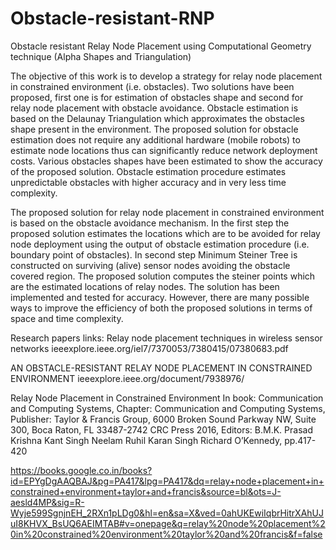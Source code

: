 # Obstacle-resistant-RNP
Obstacle resistant Relay Node Placement using Computational Geometry technique (Alpha Shapes and Triangulation)

The objective of this work is to develop a strategy for relay node placement in
constrained environment (i.e. obstacles). Two solutions have been proposed, first one is for
estimation of obstacles shape and second for relay node placement with obstacle avoidance.
Obstacle estimation is based on the Delaunay Triangulation which approximates the obstacles
shape present in the environment. The proposed solution for obstacle estimation does not require
any additional hardware (mobile robots) to estimate node locations thus can significantly reduce
network deployment costs. Various obstacles shapes have been estimated to show the accuracy of
the proposed solution. Obstacle estimation procedure estimates unpredictable obstacles with
higher accuracy and in very less time complexity.

The proposed solution for relay node placement in constrained environment is based on the
obstacle avoidance mechanism. In the first step the proposed solution estimates the locations which
are to be avoided for relay node deployment using the output of obstacle estimation procedure (i.e.
boundary point of obstacles). In second step Minimum Steiner Tree is constructed on surviving
(alive) sensor nodes avoiding the obstacle covered region. The proposed solution computes the
steiner points which are the estimated locations of relay nodes. The solution has been implemented
and tested for accuracy. However, there are many possible ways to improve the efficiency of both
the proposed solutions in terms of space and time complexity.


Research papers links:
Relay node placement techniques in wireless sensor networks
ieeexplore.ieee.org/iel7/7370053/7380415/07380683.pdf

AN OBSTACLE-RESISTANT RELAY NODE PLACEMENT IN CONSTRAINED ENVIRONMENT
ieeexplore.ieee.org/document/7938976/

Relay Node Placement in Constrained Environment
In book: Communication and Computing Systems, Chapter: Communication and Computing Systems, Publisher: Taylor & Francis Group, 6000 Broken Sound Parkway NW, Suite 300, Boca Raton, FL 33487-2742 CRC Press 2016, Editors: B.M.K. Prasad Krishna Kant Singh Neelam Ruhil Karan Singh Richard O’Kennedy, pp.417-420 

https://books.google.co.in/books?id=EPYgDgAAQBAJ&pg=PA417&lpg=PA417&dq=relay+node+placement+in+constrained+environment+taylor+and+francis&source=bl&ots=J-aesld4MP&sig=R-Wyje599SgnjnEH_2RXn1pLDg0&hl=en&sa=X&ved=0ahUKEwiIqbrHitrXAhUJuI8KHVX_BsUQ6AEIMTAB#v=onepage&q=relay%20node%20placement%20in%20constrained%20environment%20taylor%20and%20francis&f=false

